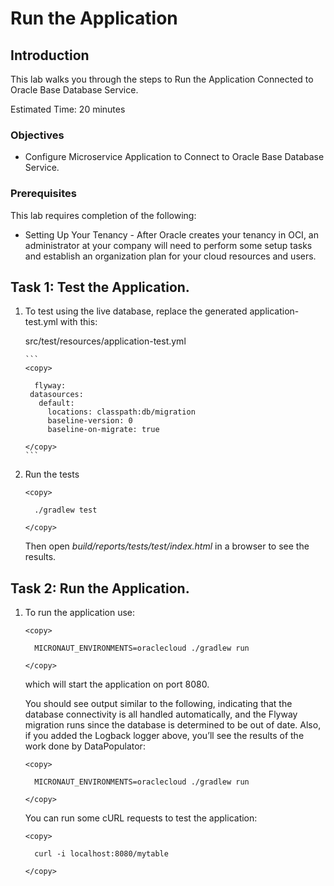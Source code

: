 # Run the Application


## Introduction

This lab walks you through the steps to Run the Application Connected to Oracle Base Database Service.

Estimated Time: 20 minutes




### Objectives

-   Configure Microservice Application to Connect to Oracle Base Database Service.

### Prerequisites

This lab requires completion of the following:

* Setting Up Your Tenancy - After Oracle creates your tenancy in OCI, an administrator at your company will need to perform some setup tasks and establish an organization plan for your cloud resources and users.




## Task 1: Test the Application.

1. To test using the live database, replace the generated application-test.yml with this:

   src/test/resources/application-test.yml

       ```
       <copy>

         flyway:
        datasources:
          default:
            locations: classpath:db/migration
            baseline-version: 0
            baseline-on-migrate: true

       </copy>
       ```

2. Run the tests

    ```
    <copy>

      ./gradlew test

    </copy>
    ```

    Then open *build/reports/tests/test/index.html* in a browser to see the results.

## Task 2: Run the Application.

1. To run the application use:

    ```
    <copy>

      MICRONAUT_ENVIRONMENTS=oraclecloud ./gradlew run

    </copy>
    ```

    which will start the application on port 8080.

    You should see output similar to the following, indicating that the database connectivity is all handled automatically, and the Flyway migration runs since the database is determined to be out of date. Also, if you added the Logback logger above, you’ll see the results of the work done by DataPopulator:


    ```
    <copy>

      MICRONAUT_ENVIRONMENTS=oraclecloud ./gradlew run

    </copy>
    ```


    You can run some cURL requests to test the application:

    ```
    <copy>

      curl -i localhost:8080/mytable

    </copy>
    ```
